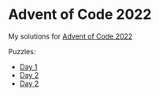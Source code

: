 # Advent of Code 2022

My solutions for [Advent of Code 2022](https://adventofcode.com/)

Puzzles:

- [Day 1](https://adventofcode.com/2022/day/1)
- [Day 2](https://adventofcode.com/2022/day/2)
- [Day 2](https://adventofcode.com/2022/day/3)
